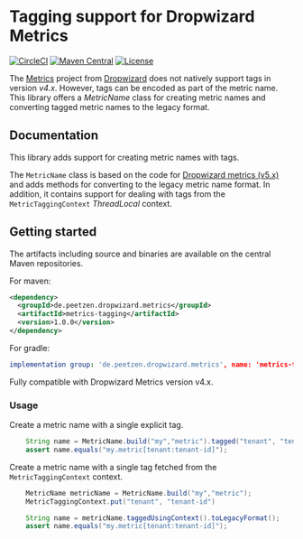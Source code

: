 # Tagging support for Dropwizard Metrics
[![CircleCI](https://img.shields.io/circleci/build/gh/peetzen/dropwizard-metrics-tagging)](https://circleci.com/gh/peetzen/dropwizard-metrics-tagging)
[![Maven Central](https://img.shields.io/maven-central/v/de.peetzen.dropwizard.metrics/metrics-tagging)](https://search.maven.org/artifact/de.peetzen.dropwizard/dropwizard-metrics-tagging)
[![License](https://img.shields.io/github/license/peetzen/dropwizard-metrics-tagging)](http://www.apache.org/licenses/LICENSE-2.0.html)

The [Metrics](https://metrics.dropwizard.io/) project from [Dropwizard](https://www.dropwizard.io/) does not natively 
support tags in version *v4.x*. However, tags can be encoded as part of the metric name. 
This library offers a _MetricName_ class for creating metric names and converting tagged metric names to the legacy format.

## Documentation
This library adds support for creating metric names with tags.
 
The `MetricName` class is based on the code for [Dropwizard metrics (v5.x)](https://github.com/dropwizard/metrics/blob/release/5.0.x/metrics-core/src/main/java/io/dropwizard/metrics5/MetricName.java) 
and adds methods for converting to the legacy metric name format. 
In addition, it contains support for dealing with tags from the `MetricTaggingContext` _ThreadLocal_ context.

## Getting started
The artifacts including source and binaries are available on the central Maven repositories.

For maven: 
```xml
<dependency>
  <groupId>de.peetzen.dropwizard.metrics</groupId>
  <artifactId>metrics-tagging</artifactId>
  <version>1.0.0</version>
</dependency>
```

For gradle:
```yaml
implementation group: 'de.peetzen.dropwizard.metrics', name: 'metrics-tagging', version: '1.0.0'
```

Fully compatible with Dropwizard Metrics version v4.x.

### Usage

Create a metric name with a single explicit tag.
```java
    String name = MetricName.build("my","metric").tagged("tenant", "tenant-id").toLegacyFormat();
    assert name.equals("my.metric[tenant:tenant-id]");
```

Create a metric name with a single tag fetched from the `MetricTaggingContext` context.
```java
    MetricName metricName = MetricName.build("my","metric");
    MetricTaggingContext.put("tenant", "tenant-id")

    String name = metricName.taggedUsingContext().toLegacyFormat();
    assert name.equals("my.metric[tenant:tenant-id]");
```

